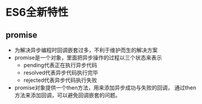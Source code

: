 # ES6全新特性

## promise
- 为解决异步编程时回调嵌套过多，不利于维护而生的解决方案
- promise是一个对象，里面把异步操作的过程以三个状态来表示
    + pending代表正在执行异步代码
    + resolved代表异步代码执行完毕
    + rejected代表异步代码执行失败
- promise对象提供一个then方法，用来添加异步成功与失败的回调，
通过then方法来添加回调，可以避免回调嵌套的问题。
